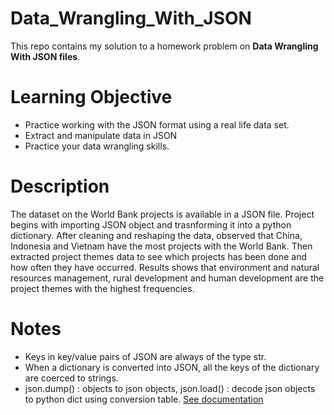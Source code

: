 # Data_Wrangling_With_JSON
This repo contains my solution to a homework problem on **Data Wrangling With JSON files**.

# Learning Objective

- Practice  working with the JSON format using a real life data set.
- Extract and manipulate data in JSON
- Practice your data wrangling skills.

# Description
The dataset on the World Bank projects is available in a JSON file. Project begins with importing JSON object and trasnforming it into a python dictionary. After cleaning and reshaping the data, observed that China, Indonesia and Vietnam have the most projects with the World Bank. Then extracted project themes data to see which projects has been done and how often they have occurred. Results shows that environment and natural resources management, rural development and human development are the project themes with the highest frequencies.

# Notes
- Keys in key/value pairs of JSON are always of the type str. 
- When a dictionary is converted into JSON, all the keys of the dictionary are coerced to strings. 
- json.dump() : objects to json objects, json.load() : decode json objects to python dict using conversion table. [See documentation](https://docs.python.org/3/library/json.html)


